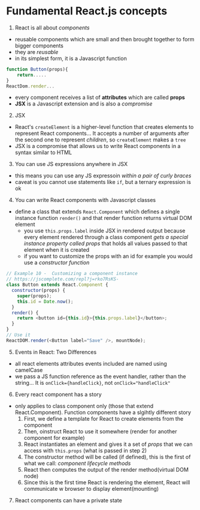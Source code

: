 # Fundamental React.js concepts

1. React is all about *components*
- reusable components which are small and then brought together to form bigger components
- they are *reusable*
- in its simplest form, it is a Javascript function
```js
function Button(props){
    return.....
}
ReactDom.render...
```

- every component receives a list of **attributes** which are called **props**
- **JSX** is a Javascript extension and is also a *compromise*

2. JSX
- React's `createElement` is a higher-level function that creates elements to represent React components... It accepts a number of arguments after the second one to represent *children*, so `createElement` makes a `tree`
- JSX is a compromise that allows us to write React components in a syntax similar to HTML

3. You can use JS expressions anywhere in JSX
- this means you can use any JS expressoin *within a pair of curly braces*
- caveat is you cannot use statements like `if`, but a ternary expression is ok

4. You can write React components with Javascript classes
- define a class that extends `React.Component` which defines a single instance function `render()` and that render function returns virtual DOM element
    - you use `this.props.label` inside JSX in rendered output because every element rendered through a class component *gets a special instance property called props* that holds all values passed to that element when it is created
    - if you want to customize the props with an id for example you would use a *constructor function*
```js
// Example 10 -  Customizing a component instance
// https://jscomplete.com/repl?j=rko7RsKS-
class Button extends React.Component {
  constructor(props) {
    super(props);
    this.id = Date.now();
  }
  render() {
    return <button id={this.id}>{this.props.label}</button>;
  }
}
// Use it
ReactDOM.render(<Button label="Save" />, mountNode);
```
5. Events in React: Two Differences
- all react elements attributes events included are named using camelCase
- we pass a JS function reference as the event handler, rather than the string... It is `onClick={handleClick}`, not `onClick="handleClick"`

6. Every react component has a story
- only applies to class component only (those that extend React.Component). Function components have a slgihtly different story
    1. First, we define a template for React to create elements from the component
    2. Then, oinstruct React to use it somewhere (render for another component for example)
    3. React instantiates an element and gives it a set of *props* that we can access with `this.props` (what is passed in step 2)
    4. The constructor method will be called (if defined), this is the first of what we call: *component lifecycle methods*
    5. React then computes the output of the render method(virtual DOM node)
    6. Since this is the first time React is rendering the element, React will communicate w browser to display element(mounting)
    
7. React components can have a private state
